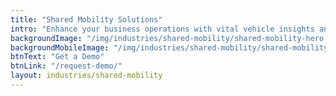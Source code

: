 ```yaml
---
title: "Shared Mobility Solutions"
intro: "Enhance your business operations with vital vehicle insights and the convenience of remote keyless access for your shared fleet."
backgroundImage: "/img/industries/shared-mobility/shared-mobility-hero.webp"
backgroundMobileImage: "/img/industries/shared-mobility/shared-mobility-hero.webp"
btnText: "Get a Demo"
btnLink: "/request-demo/"
layout: industries/shared-mobility
---
```


